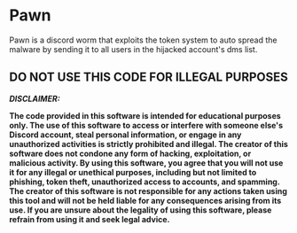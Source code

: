 # Pawn
Pawn is a discord worm that exploits the token system to auto spread the malware by sending it to all users in the hijacked account's dms list. 

## DO NOT USE THIS CODE FOR ILLEGAL PURPOSES

***DISCLAIMER:***

**The code provided in this software is intended for educational purposes only. The use of this software to access or interfere with someone else's Discord account, steal personal information, or engage in any unauthorized activities is strictly prohibited and illegal. The creator of this software does not condone any form of hacking, exploitation, or malicious activity.
By using this software, you agree that you will not use it for any illegal or unethical purposes, including but not limited to phishing, token theft, unauthorized access to accounts, and spamming. The creator of this software is not responsible for any actions taken using this tool and will not be held liable for any consequences arising from its use. If you are unsure about the legality of using this software, please refrain from using it and seek legal advice.**

